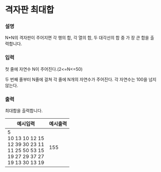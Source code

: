 # 격자판 최대합
### 설명

N*N의 격자판이 주어지면 각 행의 합, 각 열의 합, 두 대각선의 합 중 가 장 큰 합을 출력합니다.


### 입력
첫 줄에 자연수 N이 주어진다.(2<=N<=50)

두 번째 줄부터 N줄에 걸쳐 각 줄에 N개의 자연수가 주어진다. 각 자연수는 100을 넘지 않는다.


### 출력
최대합을 출력합니다.

|예시입력| 예시출력 |
|---|----|
|5 <br/> 10 13 10 12 15 <br/> 12 39 30 23 11 <br/> 11 25 50 53 15 <br/> 19 27 29 37 27 <br/> 19 13 30 13 19| 155 |

